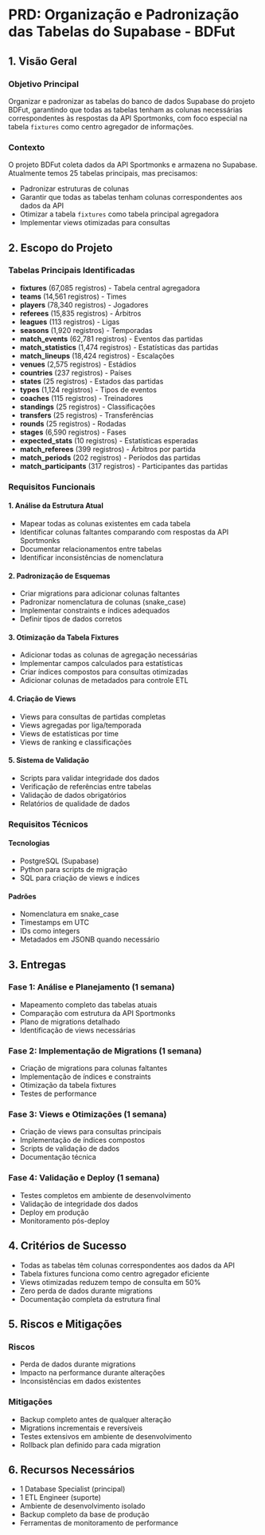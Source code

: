 # PRD: Organização e Padronização das Tabelas do Supabase - BDFut

## 1. Visão Geral

### Objetivo Principal
Organizar e padronizar as tabelas do banco de dados Supabase do projeto BDFut, garantindo que todas as tabelas tenham as colunas necessárias correspondentes às respostas da API Sportmonks, com foco especial na tabela `fixtures` como centro agregador de informações.

### Contexto
O projeto BDFut coleta dados da API Sportmonks e armazena no Supabase. Atualmente temos 25 tabelas principais, mas precisamos:
- Padronizar estruturas de colunas
- Garantir que todas as tabelas tenham colunas correspondentes aos dados da API
- Otimizar a tabela `fixtures` como tabela principal agregadora
- Implementar views otimizadas para consultas

## 2. Escopo do Projeto

### Tabelas Principais Identificadas
- **fixtures** (67,085 registros) - Tabela central agregadora
- **teams** (14,561 registros) - Times
- **players** (78,340 registros) - Jogadores  
- **referees** (15,835 registros) - Árbitros
- **leagues** (113 registros) - Ligas
- **seasons** (1,920 registros) - Temporadas
- **match_events** (62,781 registros) - Eventos das partidas
- **match_statistics** (1,474 registros) - Estatísticas das partidas
- **match_lineups** (18,424 registros) - Escalações
- **venues** (2,575 registros) - Estádios
- **countries** (237 registros) - Países
- **states** (25 registros) - Estados das partidas
- **types** (1,124 registros) - Tipos de eventos
- **coaches** (115 registros) - Treinadores
- **standings** (25 registros) - Classificações
- **transfers** (25 registros) - Transferências
- **rounds** (25 registros) - Rodadas
- **stages** (6,590 registros) - Fases
- **expected_stats** (10 registros) - Estatísticas esperadas
- **match_referees** (399 registros) - Árbitros por partida
- **match_periods** (202 registros) - Períodos das partidas
- **match_participants** (317 registros) - Participantes das partidas

### Requisitos Funcionais

#### 1. Análise da Estrutura Atual
- Mapear todas as colunas existentes em cada tabela
- Identificar colunas faltantes comparando com respostas da API Sportmonks
- Documentar relacionamentos entre tabelas
- Identificar inconsistências de nomenclatura

#### 2. Padronização de Esquemas
- Criar migrations para adicionar colunas faltantes
- Padronizar nomenclatura de colunas (snake_case)
- Implementar constraints e índices adequados
- Definir tipos de dados corretos

#### 3. Otimização da Tabela Fixtures
- Adicionar todas as colunas de agregação necessárias
- Implementar campos calculados para estatísticas
- Criar índices compostos para consultas otimizadas
- Adicionar colunas de metadados para controle ETL

#### 4. Criação de Views
- Views para consultas de partidas completas
- Views agregadas por liga/temporada
- Views de estatísticas por time
- Views de ranking e classificações

#### 5. Sistema de Validação
- Scripts para validar integridade dos dados
- Verificação de referências entre tabelas
- Validação de dados obrigatórios
- Relatórios de qualidade de dados

### Requisitos Técnicos

#### Tecnologias
- PostgreSQL (Supabase)
- Python para scripts de migração
- SQL para criação de views e índices

#### Padrões
- Nomenclatura em snake_case
- Timestamps em UTC
- IDs como integers
- Metadados em JSONB quando necessário

## 3. Entregas

### Fase 1: Análise e Planejamento (1 semana)
- Mapeamento completo das tabelas atuais
- Comparação com estrutura da API Sportmonks
- Plano de migrations detalhado
- Identificação de views necessárias

### Fase 2: Implementação de Migrations (1 semana)
- Criação de migrations para colunas faltantes
- Implementação de índices e constraints
- Otimização da tabela fixtures
- Testes de performance

### Fase 3: Views e Otimizações (1 semana)
- Criação de views para consultas principais
- Implementação de índices compostos
- Scripts de validação de dados
- Documentação técnica

### Fase 4: Validação e Deploy (1 semana)
- Testes completos em ambiente de desenvolvimento
- Validação de integridade dos dados
- Deploy em produção
- Monitoramento pós-deploy

## 4. Critérios de Sucesso

- Todas as tabelas têm colunas correspondentes aos dados da API
- Tabela fixtures funciona como centro agregador eficiente
- Views otimizadas reduzem tempo de consulta em 50%
- Zero perda de dados durante migrations
- Documentação completa da estrutura final

## 5. Riscos e Mitigações

### Riscos
- Perda de dados durante migrations
- Impacto na performance durante alterações
- Inconsistências em dados existentes

### Mitigações
- Backup completo antes de qualquer alteração
- Migrations incrementais e reversíveis
- Testes extensivos em ambiente de desenvolvimento
- Rollback plan definido para cada migration

## 6. Recursos Necessários

- 1 Database Specialist (principal)
- 1 ETL Engineer (suporte)
- Ambiente de desenvolvimento isolado
- Backup completo da base de produção
- Ferramentas de monitoramento de performance
